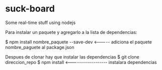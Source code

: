 suck-board
==========

Some real-time stuff using nodejs

Para instalar un paquete y agregarlo a la lista de dependencias:

$ npm install nombre_paquete --save-dev    <----- adiciona el paquete nombre_paguete al package.json

Despues de clonar hay que instalar las dependencias
$ git clone direccion_repo
$ npm install    <------------------ instalara dependencias
